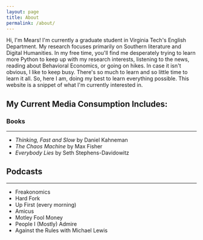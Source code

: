 ```yaml
---
layout: page
title: About
permalink: /about/
---
```


Hi, I'm Mears! I'm currently a graduate student in Virginia Tech's English
Department. My research focuses primarily on Southern literature and Digital Humanities.
In my free time, you'll find me desperately trying to learn more Python to keep up with
my research interests, listening to the news, reading about Behavioral Economics, or
going on hikes. In case it isn't obvious, I like to keep busy. There's so much to learn
and so little time to learn it all. So, here I am, doing my best to learn everything
possible. This website is a snippet of what I'm currently interested in.

My Current Media Consumption Includes:
---

### Books
---
*	_Thinking, Fast and Slow_ by Daniel Kahneman
*	_The Chaos Machine_ by Max Fisher
*	_Everybody Lies_ by Seth Stephens-Davidowitz

## Podcasts
---
*	Freakonomics
*	Hard Fork
*	Up First (every morning)
*	Amicus
*	Motley Fool Money
*	People I (Mostly) Admire
*	Against the Rules with Michael Lewis